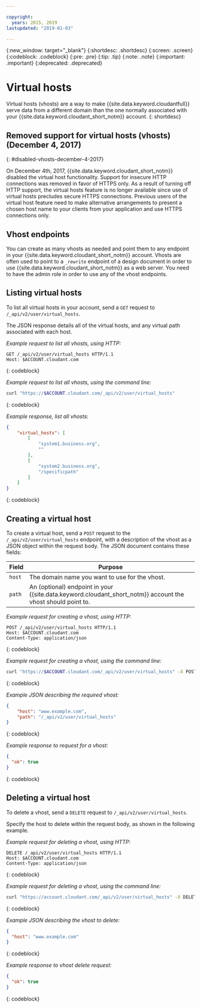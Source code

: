 ```yaml
---

copyright:
  years: 2015, 2019
lastupdated: "2019-01-03"

---
```


{:new_window: target="_blank"}
{:shortdesc: .shortdesc}
{:screen: .screen}
{:codeblock: .codeblock}
{:pre: .pre}
{:tip: .tip}
{:note: .note}
{:important: .important}
{:deprecated: .deprecated}

<!-- Acrolinx: 2018-11-29 -->

# Virtual hosts

Virtual hosts (vhosts) are a way to make {{site.data.keyword.cloudantfull}} serve data from a different domain
than the one normally associated with your {{site.data.keyword.cloudant_short_notm}} account.
{: shortdesc}

## Removed support for virtual hosts (vhosts) (December 4, 2017)
{: #disabled-vhosts-december-4-2017}

On December 4th, 2017, {{site.data.keyword.cloudant_short_notm}} disabled the virtual host functionality. Support for insecure HTTP connections was removed in favor of HTTPS only. As a result of turning off HTTP support, the virtual hosts feature is no longer available since use of virtual hosts precludes secure HTTPS connections. Previous users of the virtual host feature need to make alternative arrangements to present a chosen host name to your clients from your application and use HTTPS connections only.

## Vhost endpoints

You can create as many vhosts as needed
and point them to any endpoint in your {{site.data.keyword.cloudant_short_notm}} account.
Vhosts are often used to point to a `_rewrite` endpoint of a design document
in order to use {{site.data.keyword.cloudant_short_notm}} as a web server.
You need to have the admin role in order to use any of the vhost endpoints.

## Listing virtual hosts

To list all virtual hosts in your account,
send a `GET` request to `/_api/v2/user/virtual_hosts`.

The JSON response details all of the virtual hosts,
and any virtual path associated with each host.

_Example request to list all vhosts, using HTTP:_

```http
GET /_api/v2/user/virtual_hosts HTTP/1.1
Host: $ACCOUNT.cloudant.com
```
{: codeblock}

_Example request to list all vhosts, using the command line:_

```sh
curl "https://$ACCOUNT.cloudant.com/_api/v2/user/virtual_hosts"
```
{: codeblock}

_Example response, list all vhosts:_

```json
{
    "virtual_hosts": [
        [
            "system1.business.org", 
            ""
        ], 
        [
            "system2.business.org", 
            "/specificpath"
        ]
    ]
}
```
{: codeblock}

## Creating a virtual host

To create a virtual host,
send a `POST` request to the `/_api/v2/user/virtual_hosts` endpoint,
with a description of the vhost as a JSON object within the request body.
The JSON document contains these fields:

Field  | Purpose
-------|--------
`host` | The domain name you want to use for the vhost.
`path` | An (optional) endpoint in your {{site.data.keyword.cloudant_short_notm}} account the vhost should point to.

_Example request for creating a vhost, using HTTP:_

```http
POST /_api/v2/user/virtual_hosts HTTP/1.1
Host: $ACCOUNT.cloudant.com
Content-Type: application/json
```
{: codeblock}

_Example request for creating a vhost, using the command line:_

```sh
curl "https://$ACCOUNT.cloudant.com/_api/v2/user/virtual_hosts" -X POST -d '@vhost.json' -H 'Content-Type: application/json'
```
{: codeblock}

_Example JSON describing the required vhost:_

```json
{
    "host": "www.example.com",
    "path": "/_api/v2/user/virtual_hosts"
}
```
{: codeblock}

_Example response to request for a vhost:_

```json
{
  "ok": true
}
```
{: codeblock}

## Deleting a virtual host

To delete a vhost,
send a `DELETE` request to `/_api/v2/user/virtual_hosts`.

Specify the host to delete within the request body,
as shown in the following example.

_Example request for deleting a vhost, using HTTP:_

```http
DELETE /_api/v2/user/virtual_hosts HTTP/1.1
Host: $ACCOUNT.cloudant.com
Content-Type: application/json
```
{: codeblock}

_Example request for deleting a vhost, using the command line:_

```sh
curl "https://account.cloudant.com/_api/v2/user/virtual_hosts" -X DELETE -d '@vhost.json' -H 'Content-Type: application/json'
```
{: codeblock}

_Example JSON describing the vhost to delete:_

```json
{
  "host": "www.example.com"
}
```
{: codeblock}

_Example response to vhost delete request:_

```json
{
  "ok": true
}
```
{: codeblock}
